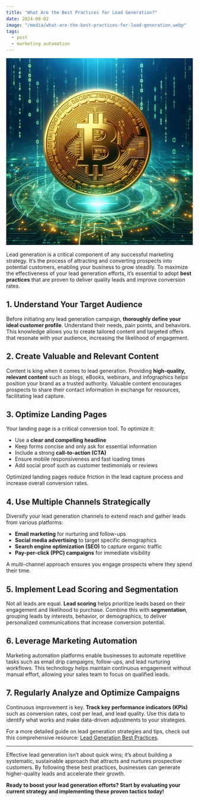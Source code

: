```yaml
---
title: "What Are the Best Practices for Lead Generation?"
date: 2024-08-02
image: "/media/what-are-the-best-practices-for-lead-generation.webp"
tags:
  - post
  - marketing automation
---
```


![What Are the Best Practices for Lead Generation?](/media/what-are-the-best-practices-for-lead-generation.webp)

Lead generation is a critical component of any successful marketing strategy. It’s the process of attracting and converting prospects into potential customers, enabling your business to grow steadily. To maximize the effectiveness of your lead generation efforts, it’s essential to adopt **best practices** that are proven to deliver quality leads and improve conversion rates.

## 1. Understand Your Target Audience

Before initiating any lead generation campaign, **thoroughly define your ideal customer profile**. Understand their needs, pain points, and behaviors. This knowledge allows you to create tailored content and targeted offers that resonate with your audience, increasing the likelihood of engagement.

## 2. Create Valuable and Relevant Content

Content is king when it comes to lead generation. Providing **high-quality, relevant content** such as blogs, eBooks, webinars, and infographics helps position your brand as a trusted authority. Valuable content encourages prospects to share their contact information in exchange for resources, facilitating lead capture.

## 3. Optimize Landing Pages

Your landing page is a critical conversion tool. To optimize it:

- Use a **clear and compelling headline**
- Keep forms concise and only ask for essential information
- Include a strong **call-to-action (CTA)**
- Ensure mobile responsiveness and fast loading times
- Add social proof such as customer testimonials or reviews

Optimized landing pages reduce friction in the lead capture process and increase overall conversion rates.

## 4. Use Multiple Channels Strategically

Diversify your lead generation channels to extend reach and gather leads from various platforms:

- **Email marketing** for nurturing and follow-ups
- **Social media advertising** to target specific demographics
- **Search engine optimization (SEO)** to capture organic traffic
- **Pay-per-click (PPC) campaigns** for immediate visibility

A multi-channel approach ensures you engage prospects where they spend their time.

## 5. Implement Lead Scoring and Segmentation

Not all leads are equal. **Lead scoring** helps prioritize leads based on their engagement and likelihood to purchase. Combine this with **segmentation**, grouping leads by interests, behavior, or demographics, to deliver personalized communications that increase conversion potential.

## 6. Leverage Marketing Automation

Marketing automation platforms enable businesses to automate repetitive tasks such as email drip campaigns, follow-ups, and lead nurturing workflows. This technology helps maintain continuous engagement without manual effort, allowing your sales team to focus on qualified leads.

## 7. Regularly Analyze and Optimize Campaigns

Continuous improvement is key. **Track key performance indicators (KPIs)** such as conversion rates, cost per lead, and lead quality. Use this data to identify what works and make data-driven adjustments to your strategies.

For a more detailed guide on lead generation strategies and tips, check out this comprehensive resource: [Lead Generation Best Practices](https://leadcraftr.com/posts/lead-generation/).

---

Effective lead generation isn’t about quick wins; it’s about building a systematic, sustainable approach that attracts and nurtures prospective customers. By following these best practices, businesses can generate higher-quality leads and accelerate their growth.

**Ready to boost your lead generation efforts? Start by evaluating your current strategy and implementing these proven tactics today!**
